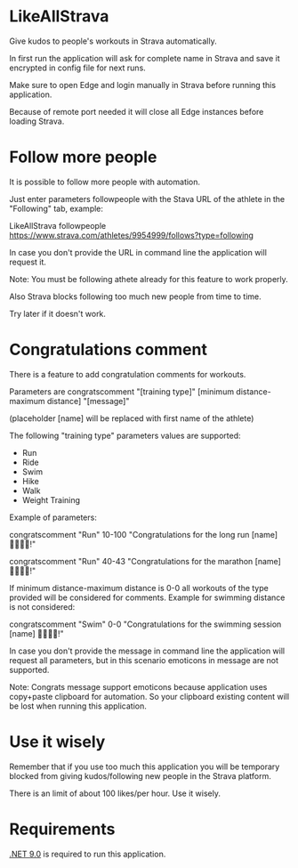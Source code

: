 ﻿# LikeAllStrava

Give kudos to people's workouts in Strava automatically.

In first run the application will ask for complete name in Strava and save it encrypted in config file for next runs.

Make sure to open Edge and login manually in Strava before running this application.

Because of remote port needed it will close all Edge instances before loading Strava.

# Follow more people

It is possible to follow more people with automation.

Just enter parameters followpeople with the Stava URL of the athlete in the "Following" tab, example:

LikeAllStrava followpeople https://www.strava.com/athletes/9954999/follows?type=following

In case you don't provide the URL in command line the application will request it.

Note: You must be following athete already for this feature to work properly. 

Also Strava blocks following too much new people from time to time.

Try later if it doesn't work.

# Congratulations comment

There is a feature to add congratulation comments for workouts.

Parameters are congratscomment "[training type]" [minimum distance-maximum distance] "[message]"

(placeholder [name] will be replaced with first name of the athlete)

The following "training type" parameters values are supported:

- Run
- Ride
- Swim
- Hike
- Walk  	       
- Weight Training

Example of parameters:

congratscomment "Run" 10-100 "Congratulations for the long run [name] 🏃‍♂️😀💪!"

congratscomment "Run" 40-43 "Congratulations for the marathon [name] 🏃‍♂️😀💪!"
                    
If minimum distance-maximum distance is 0-0 all workouts of the type provided will be considered for comments. Example for swimming distance is not considered:

congratscomment "Swim" 0-0 "Congratulations for the swimming session [name] 🏊‍♀️🏊‍♀️!"

In case you don't provide the message in command line the application will request all parameters,
but in this scenario emoticons in message are not supported.

Note: Congrats message support emoticons because application uses copy+paste clipboard for automation.
      So your clipboard existing content will be lost when running this application.

# Use it wisely

Remember that if you use too much this application you will be temporary blocked from giving kudos/following new people in the Strava platform.

There is an limit of about 100 likes/per hour. Use it wisely.

# Requirements

<a href="https://dotnet.microsoft.com/en-us/download">.NET 9.0</a> is required to run this application.

